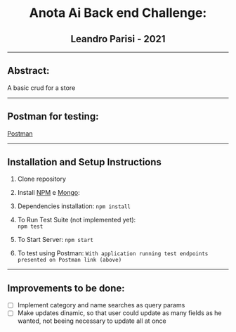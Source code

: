 <h1 align="center">Anota Ai Back end Challenge:</h1>
<h2 align="center">Leandro Parisi - 2021</h2>

<hr />

## Abstract:
A basic crud for a store

<hr />

## Postman for testing:
<a href="https://www.getpostman.com/collections/7bee1c9f190b726e4da3" >Postman</a>

<hr />

## Installation and Setup Instructions 

1. Clone repository

2. Install <a href="https://www.npmjs.com/get-npm" >NPM</a> e <a href="https://docs.mongodb.com/manual/installation/" >Mongo</a>:

2. Dependencies installation:
  `npm install`  

3. To Run Test Suite (not implemented yet):  
  `npm test`  

4. To Start Server:
  `npm start`  

5. To test using Postman:
  `With application running test endpoints presented on Postman link (above)` 

<hr />

## Improvements to be done:

- [ ] Implement category and name searches as query params
- [ ] Make updates dinamic, so that user could update as many fields as he wanted, not beeing necessary to update all at once